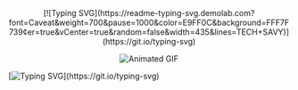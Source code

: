 <div style="text-align: center;">
  [![Typing SVG](https://readme-typing-svg.demolab.com?font=Caveat&weight=700&pause=1000&color=E9FF0C&background=FFF7F739&center=true&vCenter=true&random=false&width=435&lines=TECH+SAVY)](https://git.io/typing-svg)
</div>

<p align="center">
  <img src="https://media.giphy.com/media/KBHSMnhIxEi3cAGcp3/giphy.gif" alt="Animated GIF">
</p>


[![Typing SVG](https://readme-typing-svg.demolab.com?font=Teko&size=25&pause=1000&color=35F70C&center=true&vCenter=true&random=false&width=435&lines=TRAIN+YOUR+BRAIN+TO+REMAIN+CALM+IN+ANY+SITUATION.)](https://git.io/typing-svg)
